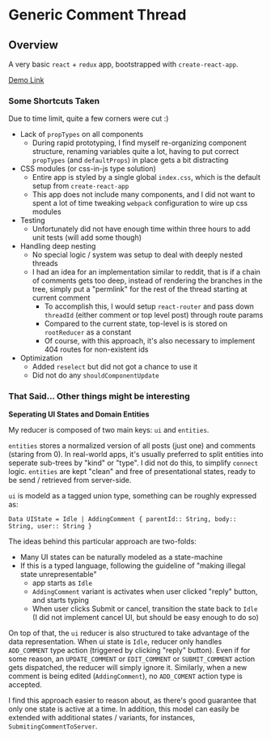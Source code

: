 # Generic Comment Thread

## Overview

A very basic `react` + `redux` app, bootstrapped with `create-react-app`.

[Demo Link](http://descriptive-summer.surge.sh/)

### Some Shortcuts Taken

Due to time limit, quite a few corners were cut :)

- Lack of `propTypes` on all components
  - During rapid prototyping, I find myself re-organizing component structure, renaming variables quite a lot, having to put correct `propTypes` (and `defaultProps`) in place gets a bit distracting
- CSS modules (or css-in-js type solution)
  - Entire app is styled by a single global `index.css`, which is the default setup from `create-react-app`
  - This app does not include many components, and I did not want to spent a lot of time tweaking `webpack` configuration to wire up css modules
- Testing
  - Unfortunately did not have enough time within three hours to add unit tests (will add some though)
- Handling deep nesting
  - No special logic / system was setup to deal with deeply nested threads
  - I had an idea for an implementation similar to reddit, that is if a chain of comments gets too deep, instead of rendering the branches in the tree, simply put a "permlink" for the rest of the thread starting at current comment
    - To accomplish this, I would setup `react-router` and pass down `threadId` (either comment or top level post) through route params
    - Compared to the current state, top-level is is stored on `rootReducer` as a constant
    - Of course, with this approach, it's also necessary to implement 404 routes for non-existent ids
- Optimization
  - Added `reselect` but did not got a chance to use it
  - Did not do any `shouldComponentUpdate`
### That Said... Other things might be interesting

**Seperating UI States and Domain Entities**

My reducer is composed of two main keys: `ui` and `entities`.



 `entities` stores a normalized version of all posts (just one) and comments (staring from 0). In real-world apps, it's usually preferred to split entities into seperate sub-trees by "kind" or "type". I did not do this, to simplify `connect` logic. `entities` are kept "clean" and free of presentational states, ready to be send / retrieved from server-side.



`ui` is modeld as a tagged union type, something can be roughly expressed as:

```
Data UIState = Idle | AddingComment { parentId:: String, body:: String, user:: String }
```

 The ideas behind this particular approach are two-folds:

* Many UI states can be naturally modeled as a state-machine
* If this is a typed language, following the guideline of "making illegal state unrepresentable"
  * app starts as `Idle`
  * `AddingComment` variant is activates when user clicked "reply" button, and starts typing
  * When user clicks Submit or cancel, transition the state back to `Idle` (I did not implement cancel UI, but should be easy enough to do so)




On top of that, the `ui` reducer is also structured to take advantage of the data representation. When ui state is `Idle`, reducer only handles `ADD_COMMENT` type action (triggered by clicking "reply" button). Even if for some reason, an `UPDATE_COMMENT` or `EDIT_COMMENT`  or `SUBMIT_COMMENT` action gets dispatched, the reducer will simply ignore it. Similarly, when a new comment is being edited (`AddingComment`), no `ADD_COMENT` action type is accepted.



I find this approach easier to reason about, as there's good guarantee that only one state is active at a time. In addition, this model can easily be extended with additional states / variants, for instances, `SubmitingCommentToServer`. 


